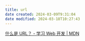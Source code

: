 ```yaml
---
title: url
date created: 2024-03-09T9:31:04
date modified: 2024-03-18T10:27:43
---
```


[什么是 URL？ - 学习 Web 开发 | MDN](https://developer.mozilla.org/zh-CN/docs/Learn/Common_questions/Web_mechanics/What_is_a_URL)
